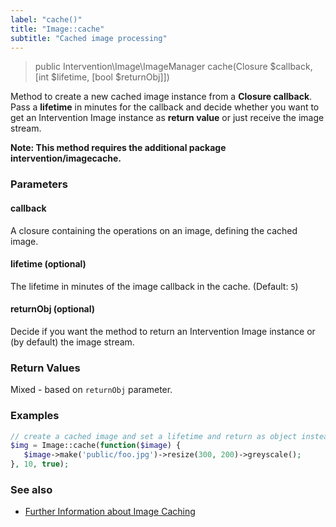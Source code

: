 ```yaml
---
label: "cache()"
title: "Image::cache"
subtitle: "Cached image processing"
---
```


> public Intervention\Image\ImageManager cache(Closure $callback, [int $lifetime, [bool $returnObj]])

Method to create a new cached image instance from a **Closure callback**. Pass a **lifetime** in minutes for the callback and decide whether you want to get an Intervention Image instance as **return value** or just receive the image stream.

**Note: This method requires the additional package intervention/imagecache.**

### Parameters

#### callback
A closure containing the operations on an image, defining the cached image.

#### lifetime (optional)
The lifetime in minutes of the image callback in the cache. (Default: `5`)

#### returnObj (optional)
Decide if you want the method to return an Intervention Image instance or (by default) the image stream.

### Return Values
Mixed - based on ```returnObj``` parameter.

### Examples

```php
// create a cached image and set a lifetime and return as object instead of string
$img = Image::cache(function($image) {
   $image->make('public/foo.jpg')->resize(300, 200)->greyscale();
}, 10, true);
```

### See also
- [Further Information about Image Caching](/v2/usage/cache)
